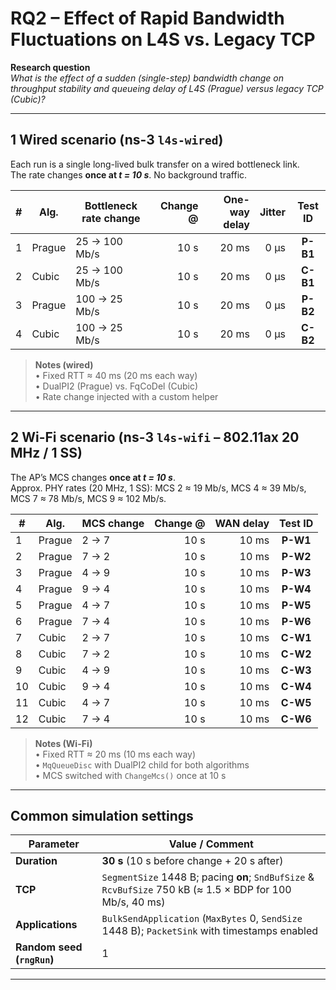 # RQ2 – Effect of Rapid Bandwidth Fluctuations on L4S vs. Legacy TCP

**Research question**  
*What is the effect of a sudden (single-step) bandwidth change on throughput stability and queueing delay of L4S (Prague) versus legacy TCP (Cubic)?*

---

## 1  Wired scenario (ns-3 `l4s-wired`)

Each run is a single long-lived bulk transfer on a wired bottleneck link.  
The rate changes **once at *t = 10 s***. No background traffic.

| # | Alg. | Bottleneck rate change | Change @ | One-way delay | Jitter | Test ID |
|---|------|-----------------------|---------:|--------------:|-------:|:------:|
| 1 | Prague | 25 → 100 Mb/s | 10 s | 20 ms | 0 µs | **P-B1** |
| 2 | Cubic  | 25 → 100 Mb/s | 10 s | 20 ms | 0 µs | **C-B1** |
| 3 | Prague | 100 → 25 Mb/s | 10 s | 20 ms | 0 µs | **P-B2** |
| 4 | Cubic  | 100 → 25 Mb/s | 10 s | 20 ms | 0 µs | **C-B2** |

> **Notes (wired)**  
> • Fixed RTT ≈ 40 ms (20 ms each way)  
> • DualPI2 (Prague) vs. FqCoDel (Cubic)  
> • Rate change injected with a custom helper

---

## 2  Wi-Fi scenario (ns-3 `l4s-wifi` – 802.11ax 20 MHz / 1 SS)

The AP’s MCS changes **once at *t = 10 s***.  
Approx. PHY rates (20 MHz, 1 SS): MCS 2 ≈ 19 Mb/s, MCS 4 ≈ 39 Mb/s, MCS 7 ≈ 78 Mb/s, MCS 9 ≈ 102 Mb/s.

| # | Alg. | MCS change | Change @ | WAN delay | Test ID |
|---|------|------------|---------:|----------:|:------:|
| 1 | Prague | 2 → 7 | 10 s | 10 ms | **P-W1** |
| 2 | Prague | 7 → 2 | 10 s | 10 ms | **P-W2** |
| 3 | Prague | 4 → 9 | 10 s | 10 ms | **P-W3** |
| 4 | Prague | 9 → 4 | 10 s | 10 ms | **P-W4** |
| 5 | Prague | 4 → 7 | 10 s | 10 ms | **P-W5** |
| 6 | Prague | 7 → 4 | 10 s | 10 ms | **P-W6** |
| 7 | Cubic  | 2 → 7 | 10 s | 10 ms | **C-W1** |
| 8 | Cubic  | 7 → 2 | 10 s | 10 ms | **C-W2** |
| 9 | Cubic  | 4 → 9 | 10 s | 10 ms | **C-W3** |
| 10| Cubic  | 9 → 4 | 10 s | 10 ms | **C-W4** |
| 11| Cubic  | 4 → 7 | 10 s | 10 ms | **C-W5** |
| 12| Cubic  | 7 → 4 | 10 s | 10 ms | **C-W6** |

> **Notes (Wi-Fi)**  
> • Fixed RTT ≈ 20 ms (10 ms each way)  
> • `MqQueueDisc` with DualPI2 child for both algorithms  
> • MCS switched with `ChangeMcs()` once at 10 s

---

## Common simulation settings

| Parameter | Value / Comment |
|-----------|-----------------|
| **Duration** | **30 s** (10 s before change + 20 s after) |
| **TCP** | `SegmentSize` 1448 B; pacing **on**; `SndBufSize` & `RcvBufSize` 750 kB (≈ 1.5 × BDP for 100 Mb/s, 40 ms) |
| **Applications** | `BulkSendApplication` (`MaxBytes` 0, `SendSize` 1448 B); `PacketSink` with timestamps enabled |
| **Random seed (`rngRun`)** | 1 |

---
